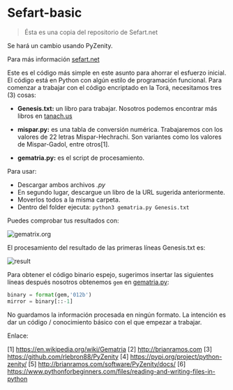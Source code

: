 # Sefart-basic

> Ésta es una copia del repositorio de Sefart.net 

Se hará un cambio usando PyZenity.

Para más información [sefart.net](https://sefart.net/metodologia/)

Este es el código más simple en este asunto para ahorrar el esfuerzo inicial.
El código está en Python con algún estilo de programación funcional.
Para comenzar a trabajar con el código encriptado en la Torá, necesitamos tres (3) cosas:

- **Genesis.txt:** un libro para trabajar.
  Nosotros podemos encontrar más libros en [tanach.us](https://tanach.us/Server.txt?Genesis*&content=Consonants)

- **mispar.py:** es una tabla de conversión numérica.
Trabajaremos con los valores de 22 letras Mispar-Hechrachi.
Son variantes como los valores de Mispar-Gadol, entre otros[1].

- **gematria.py:** es el script de procesamiento.

Para usar:
- Descargar ambos archivos *.py*
- En segundo lugar, descargue un libro de la URL sugerida anteriormente.
- Moverlos todos a la misma carpeta.
- Dentro del folder ejecuta:
  `python3 gematria.py Genesis.txt`

Puedes comprobar tus resultados con:

![gematrix.org](https://raw.githubusercontent.com/giancarlocp/sefart-basic/master/img/gematrix.org.png)

El procesamiento del resultado de las primeras líneas  Genesis.txt es:

![result](https://raw.githubusercontent.com/giancarlocp/sefart-basic/master/img/result-example.png)

Para obtener el código binario espejo, sugerimos insertar las siguientes líneas después
nosotros obtenemos `gem` en [gematria.py](https://github.com/giancarlocp/sefart-basic/blob/master/gematria.py#L23):
```python
binary = format(gem,'012b')
mirror = binary[::-1]
```

No guardamos la información procesada en ningún formato.
La intención es dar un código / conocimiento básico con el que empezar a trabajar.

Enlace:

[1] https://en.wikipedia.org/wiki/Gematria
[2] http://brianramos.com
[3] https://github.com/rlebron88/PyZenity
[4] https://pypi.org/project/python-zenity/
[5] http://brianramos.com/software/PyZenity/docs/
[6] https://www.pythonforbeginners.com/files/reading-and-writing-files-in-python